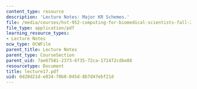 ```yaml
---
content_type: resource
description: 'Lecture Notes: Major KR Schemes.'
file: /media/courses/hst-952-computing-for-biomedical-scientists-fall-2002/0d20d21de83470b0045d8b7d47ebf21d_lecture17.pdf
file_type: application/pdf
learning_resource_types:
- Lecture Notes
ocw_type: OCWFile
parent_title: Lecture Notes
parent_type: CourseSection
parent_uid: 7ae67581-2373-6f35-72ca-172472cdbe88
resourcetype: Document
title: lecture17.pdf
uid: 0d20d21d-e834-70b0-045d-8b7d47ebf21d
---
```


